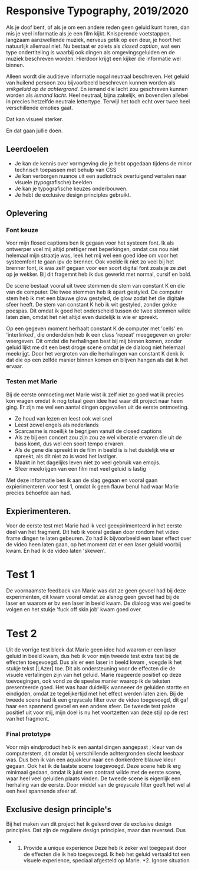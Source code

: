# Responsive Typography, 2019/2020

Als je doof bent, of als je om een andere reden geen geluid kunt horen, dan mis je veel informatie als je een film kijkt. Knisperende voetstappen, langzaam aanzwellende muziek, nerveus getik op een deur, je hoort het natuurlijk allemaal niet. Nu bestaat er zoiets als *closed caption*, wat een type ondertiteling is waarbij ook dingen als omgevingsgeluiden en de muziek beschreven worden. Hierdoor krijgt een kijker die informatie wel binnen.

Alleen wordt die auditieve informatie nogal neutraal beschreven. Het geluid van huilend persoon zou bijvoorbeeld beschreven kunnen worden als *snikgeluid op de achtergrond*. En iemand die lacht zou geschreven kunnen worden als *iemand lacht.* Heel neutraal, bijna zakelijk, en bovendien allebei in precies hetzelfde neutrale lettertype. Terwijl het toch echt over twee heel verschillende emoties gaat. 

Dat kan visueel sterker. 

En dat gaan jullie doen.

## Leerdoelen

- Je kan de kennis over vormgeving die je hebt opgedaan tijdens de minor technisch toepassen met behulp van CSS
- Je kan verborgen nuance uit een audiotrack overtuigend vertalen naar visuele (typografische) beelden
- Je kan je typografische keuzes onderbouwen.
- Je hebt de exclusive design principles gebruikt.

## Oplevering




### Font keuze

Voor mijn flosed captions ben ik gegaan voor het systeem font. Ik als ontwerper voel mij altijd prettiger met beperkingen, omdat css nou niet helemaal mijn straatje was, leek het mij wel een goed idee om voor het systeemfont te gaan ipv de brenner. Ook voelde ik niet zo veel bij het brenner font, ik was zelf gegaan voor een soort digital font zoals je ze ziet op je wekker. Bij dit fragemnt heb ik dus gewerkt met normal, cursif en bold. 

De scene bestaat vooral uit twee stemmen de stem van constant K en die van de computer. Die twee stemmen heb ik apart gestyled. De computer stem heb ik met een blauwe glow gestyled, de glow zodat het die digitale sfeer heeft. De stem van constant K heb ik wit gestyled, zonder gekke poespas. Dit omdat ik goed het onderscheid tussen de twee stemmen wilde laten zien, omdat het niet altijd even duidelijk is wie er spreekt. 

Op een gegeven moment herhaalt constant K de computer met 'cells' en 'interlinked', die onderdelen heb ik een class 'repeat' meegegeven en groter weergeven. Dit omdat die herhalingen best bij mij binnen komen, zonder geluid lijkt me dit een best droge scene omdat je de dialoog niet helemaal meekrijgt. Door het vergroten van die herhalingen van constant K denk ik dat die op een zelfde manier binnen komen en blijven hangen als dat ik het ervaar.


### Testen met Marie

Bij de eerste onmoeting met Marie wist ik zelf niet zo goed wat ik precies kon vragen omdat ik nog totaal geen idee had waar dit project naar heen ging. Er zijn me wel een aantal dingen opgevallen uit de eerste ontmoeting.
 * Ze houd van lezen en leest ook wel snel
 * Leest zowel engels als nederlands
 * Scarcasme is moeilijk te begrijpen vanuit de closed captions
 * Als ze bij een concert zou zijn zou ze wel viberatie ervaren die uit de bass komt, dus wel een soort tempo ervaren.
 * Als de gene die spreekt in de film in beeld is is het duidelijk wie er spreekt, als dit niet zo is word het lastiger.
 * Maakt in het dagelijks leven niet zo veel gebruik van emojis.
 * Sfeer meekrijgen van een film met veel geluid is lastig
 
 Met deze informatie ben ik aan de slag gegaan en vooral gaan expierimenteren voor test 1, omdat ik geen flauw benul had waar Marie precies behoefde aan had.

## Expierimenteren.

Voor de eerste test met Marie had ik veel geexpirimenteerd in het eerste deel van het fragment. Dit heb ik vooral gedaan door rondom het video frame dingen te laten gebeuren. Zo had ik bijvoorbeeld een laser effect over de video heen laten gaan, op het moment dat er een laser geluid voorbij kwam. En had ik de video laten 'skewen'. 
# Test 1
De voornaamste feedback van Marie was dat ze geen gevoel had bij deze experimenten, dit kwam vooral omdat ze alsnog geen gevoel had bij de laser en waarom er bv een laser in beeld kwam. De dialoog was wel goed te volgen en het stukje 'fuck off skin job' kwam goed over. 

# Test 2
Uit de vorrige test bleek dat Marie geen idee had waarom er een laser geluid in beeld kwam, dus heb ik voor mijn tweede test extra test bij de effecten toegevoegd. Dus als er een laser in beeld kwam , voegde ik het stukje tekst [LAzer] toe. Dit als ondersteuning voor de effecten die de visuele vertalingen zijn van het geluid. Marie reageerde positief op deze toevoegingen, ook vond ze de speelse manier waarop ik de teksten presenteerde goed. Het was haar duidelijk wanneeer de geluiden startte en eindigden, omdat ze tegelijkertijd met het effect werden laten zien. Bij de tweede scene had ik een greyscale filter over de video toegevoegd, dit gaf haar een spannend gevoel en een andere sfeer. 
De tweede test pakte positief uit voor mij, mijn doel is nu het voortzetten van deze stijl op de rest van het fragment.


### Final prototype

Voor mijn eindproduct heb ik een aantal dingen aangepast ; kleur van de computerstem, dit omdat bij verschillende achtergronden slecht leesbaar was. Dus ben ik van een aquakleur naar een donkerdere blauwe kleur gegaan. 
Ook het ik de laatste scene toegevoegd. Deze scene heb ik erg minimaal gedaan, omdat ik juist een contrast wilde met de eerste scene, waar heel veel geluiden plaats vinden. De tweede scene is eigenlijk een herhaling van de eerste. Door middel van de greyscale filter geeft het wel al een heel spannende sfeer af. 

## Exclusive design principle's

Bij het maken van dit project het ik geleerd over de exclusive design principles. Dat zijn de reguliere design principles, maar dan reversed. Dus
* 1. Provide a unique experience 
Deze heb ik zeker wel toegepast door de effecten die ik heb toegevoegd. Ik heb het geluid vertaald tot een visuele experience, speciaal afgesteld op Marie. 
*2. Ignore situation 

